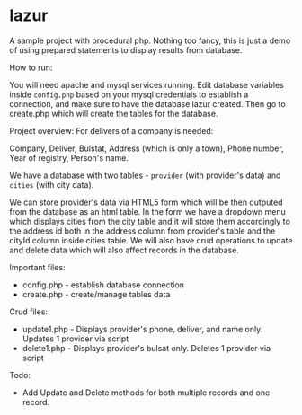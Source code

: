 # lazur 
A sample project with procedural php. Nothing too fancy, this is just a demo of using prepared statements to display results from database.


How to run:

You will need apache and mysql services running.
Edit database variables inside `config.php` based on your mysql credentials to establish a connection, and make sure to have the database lazur created.
Then go to create.php which will create the tables for the database.

Project overview:
For delivers of a company is needed: 


Company, Deliver, Bulstat, Address (which is only a town), Phone number, Year of registry, Person's name.


We have a database with two tables - `provider` (with provider's data) and `cities` (with city data).


We can store provider's data via HTML5 form  which will be then outputed from the database as an html table. 
In the form we have a dropdown menu which displays cities from the city table and it will store them accordingly to the address id 
both in the address column from provider's table and the cityId column inside cities table.
We will also have crud operations to update and delete data which will also affect records in the database.

Important files:
* config.php - establish database connection
* create.php - create/manage tables data

Crud files:
* update1.php - Displays provider's phone, deliver, and name only. Updates 1 provider via script
* delete1.php - Displays provider's bulsat only. Deletes 1 provider via script 

Todo:
* Add Update and Delete methods for both multiple records and one record.
